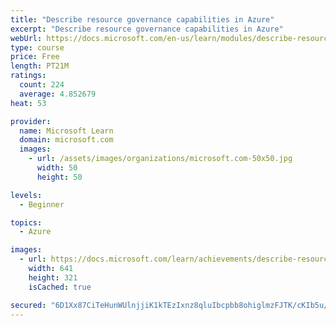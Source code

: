 ```yaml
---
title: "Describe resource governance capabilities in Azure"
excerpt: "Describe resource governance capabilities in Azure"
webUrl: https://docs.microsoft.com/en-us/learn/modules/describe-resource-governance-capabilities-azure/
type: course
price: Free
length: PT21M
ratings:
  count: 224
  average: 4.852679
heat: 53

provider:
  name: Microsoft Learn
  domain: microsoft.com
  images:
    - url: /assets/images/organizations/microsoft.com-50x50.jpg
      width: 50
      height: 50

levels:
  - Beginner

topics:
  - Azure

images:
  - url: https://docs.microsoft.com/learn/achievements/describe-resource-governance-capabilities-in-azure-social.png
    width: 641
    height: 321
    isCached: true

secured: "6D1Xx87CiTeHunWUlnjjiK1kTEzIxnz8qluIbcpbb8ohiglmzFJTK/cKIb5u/fn7XOi1yBmSAc3rugvzk1pOQOhh3KwcEkif5U9lK1ffSgK1I6252tzE0POnSsiAxaYE4bVC3NYo7tXYCuMHntpRdqvitU5tW4sJTRxOZdwbMK1YGXBVC72s8UuObG6tlwkUKC7mBigIpH0FZ5n2o2DB4HG/EtP+e/j3v/fnzN6TiI26vUA4iLMRH5GSqPBiD0+9E/eQH3ZrlbAFVQKro64Hs/iuAIUeWCnSTpIoH3PnHdiNErSZJbQ4uqRO5lWYsuvzgTh3ffbmpIOnS5JagqCvTi844jtslM1y83WscioB1Dt3YSS8OnOMk9SfSslT+jGyn5JODhGWc6QCG71eTzgDGaoZDDwCC7qq4C2VyC7fWmI=;MQBtxVonUFjl0tpsWY6GqQ=="
---
```


